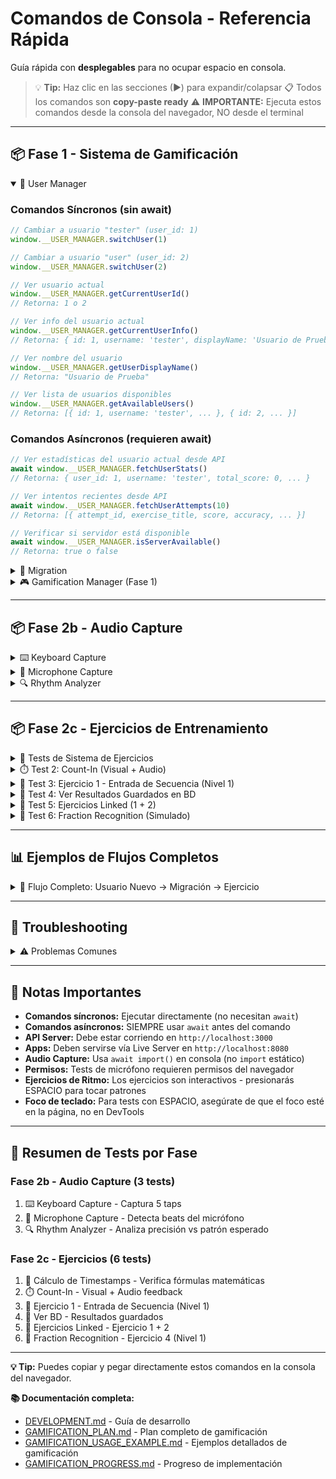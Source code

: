 # Comandos de Consola - Referencia Rápida

Guía rápida con **desplegables** para no ocupar espacio en consola.

> 💡 **Tip:** Haz clic en las secciones (▶) para expandir/colapsar
> 📋 Todos los comandos son **copy-paste ready**
> ⚠️ **IMPORTANTE:** Ejecuta estos comandos desde la consola del navegador, NO desde el terminal

---

## 📦 Fase 1 - Sistema de Gamificación

<details open>
<summary>👤 User Manager</summary>

### Comandos Síncronos (sin await)

```javascript
// Cambiar a usuario "tester" (user_id: 1)
window.__USER_MANAGER.switchUser(1)

// Cambiar a usuario "user" (user_id: 2)
window.__USER_MANAGER.switchUser(2)

// Ver usuario actual
window.__USER_MANAGER.getCurrentUserId()
// Retorna: 1 o 2

// Ver info del usuario actual
window.__USER_MANAGER.getCurrentUserInfo()
// Retorna: { id: 1, username: 'tester', displayName: 'Usuario de Prueba' }

// Ver nombre del usuario
window.__USER_MANAGER.getUserDisplayName()
// Retorna: "Usuario de Prueba"

// Ver lista de usuarios disponibles
window.__USER_MANAGER.getAvailableUsers()
// Retorna: [{ id: 1, username: 'tester', ... }, { id: 2, ... }]
```

### Comandos Asíncronos (requieren await)

```javascript
// Ver estadísticas del usuario actual desde API
await window.__USER_MANAGER.fetchUserStats()
// Retorna: { user_id: 1, username: 'tester', total_score: 0, ... }

// Ver intentos recientes desde API
await window.__USER_MANAGER.fetchUserAttempts(10)
// Retorna: [{ attempt_id, exercise_title, score, accuracy, ... }]

// Verificar si servidor está disponible
await window.__USER_MANAGER.isServerAvailable()
// Retorna: true o false
```

</details>

<details>
<summary>🔄 Migration</summary>

### Comandos Síncronos

```javascript
// Ver información de migración
window.__MIGRATION.info()
// Retorna: { completed: true, timestamp: ..., date: '...' } o null

// Resetear estado de migración (para testing)
window.__MIGRATION.reset()
// Consola: "🔄 Estado de migración reseteado"
```

### Comandos Asíncronos (requieren await)

```javascript
// Migrar datos de localStorage a base de datos
await window.__MIGRATION.migrate()
// Retorna: { success: true, synced_count: 10, failed_count: 0, ... }

// Forzar migración aunque ya se haya hecho
await window.__MIGRATION.migrate(true)

// Verificar si servidor está disponible
await window.__MIGRATION.isServerAvailable()
// Retorna: true o false
```

</details>

<details>
<summary>🎮 Gamification Manager (Fase 1)</summary>

### Estadísticas y Progreso

```javascript
// Ver estadísticas generales
window.__GAMIFICATION.getStats()
// Retorna: { session: {...}, scoring: {...}, achievements: {...} }

// Ver nivel del usuario
window.__GAMIFICATION.getUserLevel()
// Retorna: { level: 3, currentXP: 850, nextLevelXP: 1000, ... }

// Ver todos los logros
window.__GAMIFICATION.getAchievements()
// Retorna: [{ id: 'first_session', unlocked: true, ... }, ...]

// Ver progreso de un logro específico
window.__GAMIFICATION.getAchievementProgress('combo_master')
// Retorna: { current: 3, target: 5, percentage: 60, ... }
```

### Tracking de Eventos

```javascript
// Trackear evento personalizado
window.__GAMIFICATION.trackEvent('ejercicio_completado', {
  ejercicio_id: 'interval_training',
  puntuacion: 85,
  tiempo: 120
})

// Trackear acción de app
window.__GAMIFICATION.trackAppAction('play_started', {
  duration: 30,
  selection_count: 5
})
```

</details>

---

## 📦 Fase 2b - Audio Capture

<details>
<summary>⌨️ Keyboard Capture</summary>

### Test 1: Captura Básica de Keyboard

**Descripción:** Captura 5 taps con ESPACIO
**Duración:** ~5 segundos

```javascript
const { createKeyboardCapture } = await import('../../libs/gamification/index.js');

const keyboard = createKeyboardCapture();
console.log('⌨️  Presiona ESPACIO 5 veces...');
keyboard.startRecording();

// Esperar a que termines
await new Promise(resolve => setTimeout(resolve, 10000));

const taps = keyboard.stopRecording();
console.log('✅ Capturados', taps.length, 'taps:', taps.map(t => t.timestamp));
```

**Resultado esperado:**
- 5 timestamps en milisegundos
- Diferencias razonables entre taps (ej: 200-1000ms)

</details>

<details>
<summary>🎤 Microphone Capture</summary>

### Test 2: Captura de Micrófono

**Descripción:** Detecta beats del micrófono durante 5 segundos
**Duración:** ~5 segundos
**Requisito:** Permiso de micrófono

```javascript
const { createMicrophoneCapture } = await import('../../libs/gamification/index.js');

const mic = await createMicrophoneCapture({ threshold: 0.3, cooldown: 200 });
console.log('🎤 Golpea cerca del micrófono durante 5 segundos...');

mic.start();
await new Promise(resolve => setTimeout(resolve, 5000));
const beats = mic.stop();

console.log('✅ Detectados', beats.length, 'beats');
console.log('Timestamps:', beats.map(b => Math.round(b.timestamp)));
console.log('Amplitudes:', beats.map(b => b.amplitude.toFixed(2)));

mic.dispose();
```

**Resultado esperado:**
- Beats detectados cuando golpeas fuerte
- Amplitudes > threshold (0.3)
- Cooldown previene detecciones duplicadas

</details>

<details>
<summary>🔍 Rhythm Analyzer</summary>

### Test 3: Análisis de Timing

**Descripción:** Analiza precisión de taps contra patrón esperado
**Duración:** Instantáneo

```javascript
const { createRhythmAnalyzer, fractionsToTimestamps } = await import('../../libs/gamification/index.js');

// Patrón esperado: 4 pulsos a 120 BPM
const expected = fractionsToTimestamps([0, 1, 2, 3], 120, 4);
console.log('⏱️  Patrón esperado (120 BPM):', expected);

// Simular taps del usuario (con pequeños errores)
const userTaps = expected.map(t => t + Math.random() * 50 - 25);
console.log('👤 Taps del usuario:', userTaps.map(Math.round));

// Analizar
const analyzer = createRhythmAnalyzer();
const result = analyzer.analyze(userTaps, expected, { tolerance: 50 });

console.log('\n📊 Análisis:');
console.log('  Accuracy:', Math.round(result.accuracy), '%');
console.log('  Avg Error:', Math.round(result.averageError), 'ms');
console.log('  Consistency:', Math.round(result.consistency), '%');
console.log('  Details:', result.details);
```

**Resultado esperado:**
- Accuracy ~95% (errores pequeños)
- Average Error ~10-20ms
- Consistency alta si ritmo regular

</details>

---

## 📦 Fase 2c - Ejercicios de Entrenamiento

<details>
<summary>🧪 Tests de Sistema de Ejercicios</summary>

### Test 1: Cálculo de Timestamps

**Descripción:** Verifica que los timestamps se calculan correctamente
**Duración:** Instantáneo

```javascript
const { ExerciseRunner } = await import('../../libs/ear-training/index.js');

const runner = new ExerciseRunner('sequence-entry');

// Test 1: Lg 4, BPM 120 = 500ms/pulso
const timestamps = runner.calculateTimestamps(4, 120);
console.log('🎵 Lg 4, BPM 120:', timestamps, 'ms');
// Esperado: [0, 500, 1000, 1500]

// Test 2: Lg 4, BPM 240 = 250ms/pulso
const timestamps2 = runner.calculateTimestamps(4, 240);
console.log('🎵 Lg 4, BPM 240:', timestamps2, 'ms');
// Esperado: [0, 250, 500, 750]

// Test 3: Seleccionar posiciones impares (1, 3)
const selected = runner.selectPositions(timestamps, [1, 3]);
console.log('✅ Posiciones impares [1,3]:', selected, 'ms');
// Esperado: [500, 1500]
```

**Resultado esperado:**
- BPM 120: intervalo de 500ms entre pulsos
- BPM 240: intervalo de 250ms entre pulsos
- Posiciones [1, 3] correctamente filtradas

</details>

<details>
<summary>⏱️ Test 2: Count-In (Visual + Audio)</summary>

**Descripción:** Prueba el count-in con feedback visual y audio
**Duración:** ~2-4 segundos (depende del BPM)

```javascript
const { CountInController } = await import('../../libs/ear-training/index.js');

// Crear count-in de 4 beats a 120 BPM
const countIn = new CountInController({
  beats: 4,
  bpm: 120,
  visualFeedback: true,
  audioFeedback: true
});

console.log('⏱️  Iniciando count-in...');
console.log('📺 Deberías ver números grandes: 4, 3, 2, 1');
console.log('🔊 Y escuchar un click en cada beat');

await countIn.play();

console.log('✅ Count-in completado!');
```

**Qué hace:**
1. Crea overlay fullscreen con fondo oscuro
2. Muestra números grandes (4 → 3 → 2 → 1) con animación pulse
3. Muestra barra de progreso con círculos
4. Reproduce click (MIDI 76) en cada beat
5. Sincroniza visual + audio con setTimeout
6. Limpia elementos al terminar

**Resultado esperado:**
- Overlay aparece con números animados
- 4 clicks de audio (uno por beat)
- Intervalo de 500ms entre beats (60000/120)
- Overlay desaparece al terminar

**Variantes para probar:**

```javascript
// Count-in rápido (240 BPM = 250ms/beat)
const fast = new CountInController({ beats: 4, bpm: 240 });
await fast.play();

// Count-in lento (60 BPM = 1000ms/beat)
const slow = new CountInController({ beats: 4, bpm: 60 });
await slow.play();

// Solo visual (sin audio)
const silent = new CountInController({
  beats: 4,
  bpm: 120,
  audioFeedback: false
});
await silent.play();

// Solo audio (sin visual)
const noVisual = new CountInController({
  beats: 4,
  bpm: 120,
  visualFeedback: false
});
await noVisual.play();
```

</details>

<details>
<summary>🎯 Test 3: Ejercicio 1 - Entrada de Secuencia (Nivel 1)</summary>

**Descripción:** Ejecuta Ejercicio 1 Nivel 1 (2 golpes impares)
**Duración:** ~5-10 segundos (depende de tu velocidad de taps)

```javascript
const { ExerciseRunner } = await import('../../libs/ear-training/index.js');

// Crear y inicializar ejercicio
const ex1 = new ExerciseRunner('sequence-entry');
await ex1.initialize();

console.log('🎯 Ejercicio 1 - Nivel 1: 2 golpes impares (posiciones 1, 3)');
console.log('⌨️  Presiona ESPACIO 2 veces cuando quieras (timing libre)');
console.log('');

// Ejecutar nivel 1
const result = await ex1.runLevel(1);

// Mostrar resultado detallado
console.log('\n📊 RESULTADO:');
console.log('  Score:', result.score.total, '/ 100');
console.log('  Passed:', result.score.passed ? '✅ SÍ' : '❌ NO');
console.log('  Taps capturados:', result.capture.taps);
console.log('  Breakdown:');
console.log('    - Timing:', result.score.breakdown.timing + '%');
console.log('    - Consistency:', result.score.breakdown.consistency + '%');

// Limpiar recursos
ex1.dispose();
```

**Qué hace:**
1. Muestra instrucciones del nivel
2. Espera que presiones ESPACIO 2 veces
3. Analiza las proporciones temporales entre taps
4. Calcula score basado en timing y consistency
5. Guarda resultado en base de datos

**Resultado esperado:**
- Captura 2 timestamps
- Calcula score entre 0-100
- Muestra si pasaste (≥70%)

**⚠️ IMPORTANTE - Si el test se queda esperando:**

Si no detecta tus taps después de 5 segundos:
1. Haz clic en la página principal (fuera de la consola DevTools)
2. Vuelve a presionar ESPACIO 2 veces
3. El ejercicio debería continuar

**Causa:** El foco del teclado debe estar en la página, no en DevTools.

</details>

<details>
<summary>💾 Test 4: Ver Resultados Guardados en BD</summary>

**Descripción:** Verifica que el resultado se guardó en la base de datos
**Duración:** Instantáneo

```javascript
// Ver últimos intentos del usuario actual
await window.__USER_MANAGER.fetchUserAttempts(5);

// O consultar directamente la API
const userId = window.__USER_MANAGER.getCurrentUserId();
const response = await fetch(`http://localhost:3000/api/users/${userId}/attempts?limit=5`);
const data = await response.json();
console.log('📊 Últimos 5 intentos:', data);

// Filtrar solo ejercicios de Fase 2c
const ejercicios2c = data.filter(a =>
  a.exercise_type.includes('sequence-entry') ||
  a.exercise_type.includes('rhythm-sync') ||
  a.exercise_type.includes('tap-tempo') ||
  a.exercise_type.includes('fraction-recognition')
);
console.log('🎯 Ejercicios Fase 2c:', ejercicios2c);
```

**Resultado esperado:**
- Debe aparecer el intento que acabas de hacer en Test 3
- exercise_type: `sequence-entry_level_1`
- Metadata con timing_accuracy, consistency, etc.

</details>

<details>
<summary>🔗 Test 5: Ejercicios Linked (1 + 2)</summary>

**Descripción:** Ejecuta Ejercicio 1 y luego Ejercicio 2 (si pasas el 1)
**Duración:** ~30-45 segundos (incluye count-in y 3 repeticiones)

```javascript
const { LinkedExerciseManager } = await import('../../libs/ear-training/index.js');

// Crear manager de ejercicios linked
const manager = new LinkedExerciseManager('sequence-entry', 'rhythm-sync');
await manager.initialize();

console.log('🎯 EJERCICIOS LINKED: 1 + 2');
console.log('═══════════════════════════════');
console.log('Parte 1: Entrada de Secuencia (captura libre)');
console.log('Parte 2: Sincronización Rítmica (con audio + count-in)');
console.log('');

// Ejecutar nivel 1 completo (ambas partes)
const result = await manager.runLinkedLevel(1);

// Mostrar resultado combinado
console.log('\n🏆 RESULTADO FINAL:');
console.log('  Completed:', result.completed ? '✅ SÍ' : '❌ NO');
console.log('  Passed:', result.passed ? '✅ SÍ' : '❌ NO');
console.log('  Combined Score:', result.combinedScore, '/ 100');
console.log('  Parte 1 Score:', result.part1.score.total);
if (result.part2) {
  console.log('  Parte 2 Score:', result.part2.averageScore);
  console.log('  BPMs usados:', result.part2.bpms);
}

// Limpiar recursos
manager.dispose();
```

**Qué hace:**
1. **Parte 1:** Ejecuta Ejercicio 1 (captura libre)
2. **Si pasas:** Ejecuta Ejercicio 2 con 3 BPMs crecientes
   - Count-in de 4 beats antes de cada repetición
   - Audio de referencia con clicks
   - Captura sincronizada con el audio
3. Calcula score combinado (promedio de ambas partes)

**Resultado esperado:**
- Si pasas Parte 1: ejecuta Parte 2 con 3 repeticiones
- Si fallas Parte 1: se detiene ahí
- Score final es el promedio de ambas partes

</details>

<details>
<summary>🎼 Test 6: Fraction Recognition (Simulado)</summary>

**Descripción:** Ejecuta Ejercicio 4 Nivel 1 (10 preguntas, fracciones simples)
**Duración:** ~2-3 minutos (automático con respuestas simuladas)

```javascript
const { FractionRecognitionExercise } = await import('../../libs/ear-training/index.js');

// Crear ejercicio
const ex4 = new FractionRecognitionExercise();
await ex4.initialize();

console.log('🎼 Ejercicio 4: Reconocimiento de Fracciones');
console.log('📝 Nivel 1: Fracciones simples (n=1, d=1-12)');
console.log('🔊 10 preguntas con audio de subdivisiones');
console.log('');
console.log('⚠️  En modo consola, las respuestas se simulan automáticamente (70% correctas)');
console.log('');

// Ejecutar nivel 1 (10 preguntas)
const result = await ex4.runLevel(1);

// Mostrar resultado
console.log('\n🏆 RESULTADO FINAL:');
console.log('  Correctas:', result.correctCount, '/', result.totalQuestions);
console.log('  Accuracy:', Math.round(result.accuracy), '%');
console.log('  Passed:', result.passed ? '✅ SÍ' : '❌ NO');
console.log('  Total listens:', result.totalListenCount);

// Limpiar recursos
ex4.dispose();
```

**Qué hace:**
1. Genera 10 preguntas random con fracciones 1/d (d entre 1 y 12)
2. Para cada pregunta:
   - Reproduce audio con la subdivisión usando gridFromOrigin
   - Simula respuesta del usuario (70% correctas en modo consola)
   - Valida la respuesta
3. Calcula accuracy final y determina si pasó (≥80%)

**Resultado esperado:**
- 10 preguntas completadas
- ~7 correctas (simulación 70%)
- Audio se reproduce (escucharás clicks de accent + base)

**Nota:** En una UI real, el usuario ingresaría n y d manualmente.

</details>

---

## 📊 Ejemplos de Flujos Completos

<details>
<summary>🔄 Flujo Completo: Usuario Nuevo → Migración → Ejercicio</summary>

```javascript
// 1. Cambiar a usuario "tester"
window.__USER_MANAGER.switchUser(1);

// 2. Verificar servidor disponible
const serverOk = await window.__MIGRATION.isServerAvailable();
console.log('Servidor:', serverOk ? '✅' : '❌');

// 3. Ver intentos previos
const attempts = await window.__USER_MANAGER.fetchUserAttempts(5);
console.log('Intentos previos:', attempts.length);

// 4. Ejecutar Ejercicio 1 - Nivel 1
const { ExerciseRunner } = await import('../../libs/ear-training/index.js');
const ex1 = new ExerciseRunner('sequence-entry');
await ex1.initialize();

console.log('⌨️  Presiona ESPACIO 2 veces...');
const result = await ex1.runLevel(1);

console.log('Score:', result.score.total, '/ 100');
ex1.dispose();

// 5. Ver intentos actualizados
const newAttempts = await window.__USER_MANAGER.fetchUserAttempts(5);
console.log('Nuevos intentos:', newAttempts.length);
```

</details>

---

## 🚨 Troubleshooting

<details>
<summary>⚠️ Problemas Comunes</summary>

### Comando retorna NaN o Promise

**Problema:**
```javascript
window.__USER_MANAGER.fetchUserStats()
// Retorna: Promise { <pending> }
```

**Solución:** Falta `await`
```javascript
await window.__USER_MANAGER.fetchUserStats()
```

---

### Error: "User not found"

**Problema:** El usuario no existe en la base de datos

**Solución:**
```javascript
// Ver usuarios disponibles
window.__USER_MANAGER.getAvailableUsers()

// Cambiar a usuario válido
window.__USER_MANAGER.switchUser(1)
```

---

### Error: "Failed to fetch"

**Problema:** El servidor no está corriendo

**Solución:**
```bash
# En terminal, iniciar servidor
cd /Users/workingburcet/Lab/server
node index.js
```

**Verificar:**
```javascript
await window.__MIGRATION.isServerAvailable()
// Debe retornar: true
```

---

### Error: "Cannot use import statement outside a module"

**Problema:** Intentando usar `import` en vez de `await import()`

**Solución:**
```javascript
// ❌ MAL
import { ExerciseRunner } from '../../libs/ear-training/index.js';

// ✅ BIEN
const { ExerciseRunner } = await import('../../libs/ear-training/index.js');
```

---

### Error: "Micrófono no disponible"

**Problema:** Navegador no tiene acceso al micrófono

**Solución:**
1. Permitir acceso al micrófono en el navegador
2. Verificar que el micrófono esté conectado
3. Probar con `navigator.mediaDevices.getUserMedia({ audio: true })`

---

### KeyboardCapture no funciona con audio

**Problema:** La página necesita interacción del usuario antes de tocar audio

**Solución:**
```javascript
// Hacer clic en la página primero, luego ejecutar el test
console.log('⚠️  Haz clic en la página y presiona ESPACIO');
```

---

### Feedback visual no aparece

**Problema:** `visualFeedback: true` pero no se ve nada

**Solución:**
- Verificar que estés en la página de la app (no en una pestaña vacía)
- El overlay debe aparecer en fullscreen
- Revisar consola por errores de CSS

---

### No detecta beats del micrófono

**Problema:** `createMicrophoneCapture()` no detecta golpes

**Solución:**
```javascript
// Reducir threshold
const mic = await createMicrophoneCapture({ threshold: 0.1 });

// Aumentar cooldown para evitar duplicados
const mic = await createMicrophoneCapture({ threshold: 0.2, cooldown: 300 });
```

---

### Test de Ejercicio se queda esperando taps

**Problema:** No detecta las teclas presionadas

**Solución:**
1. **Hacer clic en la página principal** (fuera de DevTools)
2. Volver a presionar ESPACIO
3. El foco debe estar en la página, no en la consola

---

### Score siempre es 0 o muy bajo

**Problema:** Timing muy irregular o tolerancia muy estricta

**Solución:**
- Revisar timestamps capturados: `result.capture.taps`
- Practicar taps más consistentes
- Niveles más altos tienen tolerancias más estrictas

</details>

---

## 📝 Notas Importantes

- **Comandos síncronos:** Ejecutar directamente (no necesitan `await`)
- **Comandos asíncronos:** SIEMPRE usar `await` antes del comando
- **API Server:** Debe estar corriendo en `http://localhost:3000`
- **Apps:** Deben servirse vía Live Server en `http://localhost:8080`
- **Audio Capture:** Usa `await import()` en consola (no `import` estático)
- **Permisos:** Tests de micrófono requieren permisos del navegador
- **Ejercicios de Ritmo:** Los ejercicios son interactivos - presionarás ESPACIO para tocar patrones
- **Foco de teclado:** Para tests con ESPACIO, asegúrate de que el foco esté en la página, no en DevTools

---

## 🎯 Resumen de Tests por Fase

### Fase 2b - Audio Capture (3 tests)
1. ⌨️ Keyboard Capture - Captura 5 taps
2. 🎤 Microphone Capture - Detecta beats del micrófono
3. 🔍 Rhythm Analyzer - Analiza precisión vs patrón esperado

### Fase 2c - Ejercicios (6 tests)
1. 🧪 Cálculo de Timestamps - Verifica fórmulas matemáticas
2. ⏱️ Count-In - Visual + Audio feedback
3. 🎯 Ejercicio 1 - Entrada de Secuencia (Nivel 1)
4. 💾 Ver BD - Resultados guardados
5. 🔗 Ejercicios Linked - Ejercicio 1 + 2
6. 🎼 Fraction Recognition - Ejercicio 4 (Nivel 1)

---

**💡 Tip:** Puedes copiar y pegar directamente estos comandos en la consola del navegador.

**📚 Documentación completa:**
- [DEVELOPMENT.md](DEVELOPMENT.md) - Guía de desarrollo
- [GAMIFICATION_PLAN.md](GAMIFICATION_PLAN.md) - Plan completo de gamificación
- [GAMIFICATION_USAGE_EXAMPLE.md](GAMIFICATION_USAGE_EXAMPLE.md) - Ejemplos detallados de gamificación
- [GAMIFICATION_PROGRESS.md](GAMIFICATION_PROGRESS.md) - Progreso de implementación

